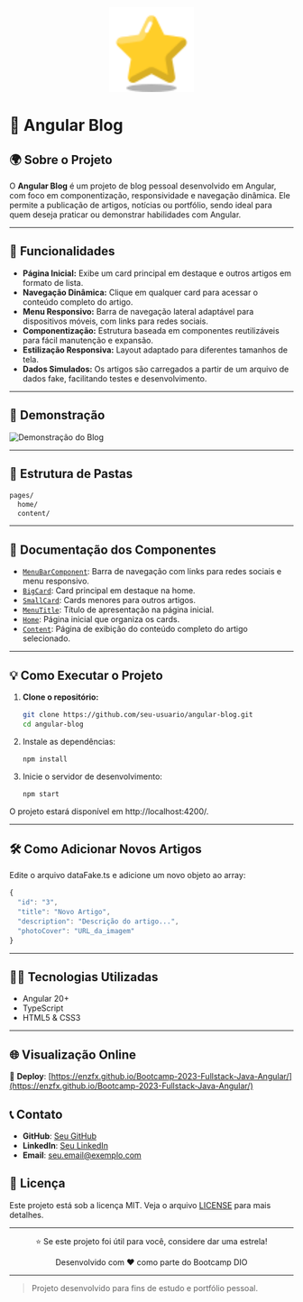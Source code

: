 <div align="center">
  <a href="">
    <img src="public/estrela.png" alt="Logo do Projeto" width="150px"/>
  </a>
</div>

# 🚀 Angular Blog

## 🌍 Sobre o Projeto

O **Angular Blog** é um projeto de blog pessoal desenvolvido em Angular, com foco em componentização, responsividade e navegação dinâmica. Ele permite a publicação de artigos, notícias ou portfólio, sendo ideal para quem deseja praticar ou demonstrar habilidades com Angular.

---

## 🔧 Funcionalidades

- **Página Inicial:** Exibe um card principal em destaque e outros artigos em formato de lista.
- **Navegação Dinâmica:** Clique em qualquer card para acessar o conteúdo completo do artigo.
- **Menu Responsivo:** Barra de navegação lateral adaptável para dispositivos móveis, com links para redes sociais.
- **Componentização:** Estrutura baseada em componentes reutilizáveis para fácil manutenção e expansão.
- **Estilização Responsiva:** Layout adaptado para diferentes tamanhos de tela.
- **Dados Simulados:** Os artigos são carregados a partir de um arquivo de dados fake, facilitando testes e desenvolvimento.

---

## 👀 Demonstração

![Demonstração do Blog](https://i.imgur.com/z3KjMjL.jpeg)

---

## 📁 Estrutura de Pastas

```
pages/
  home/
  content/
```

---

## 📃 Documentação dos Componentes

- [`MenuBarComponent`](src/app/components/menu-bar/menu-bar.ts): Barra de navegação com links para redes sociais e menu responsivo.
- [`BigCard`](src/app/components/big-card/big-card.ts): Card principal em destaque na home.
- [`SmallCard`](src/app/components/small-card/small-card.ts): Cards menores para outros artigos.
- [`MenuTitle`](src/app/components/menu-title/menu-title.ts): Título de apresentação na página inicial.
- [`Home`](src/app/pages/home/home.ts): Página inicial que organiza os cards.
- [`Content`](src/app/pages/content/content.ts): Página de exibição do conteúdo completo do artigo selecionado.

---

## 💡 Como Executar o Projeto

1. **Clone o repositório:**
   ```sh
   git clone https://github.com/seu-usuario/angular-blog.git
   cd angular-blog
   ```
2. Instale as dependências:
   ```sh
   npm install
   ```
3. Inicie o servidor de desenvolvimento:
   ```sh
   npm start
   ```

O projeto estará disponível em http://localhost:4200/.

---

## 🛠️ Como Adicionar Novos Artigos

Edite o arquivo dataFake.ts e adicione um novo objeto ao array:

```ts
{
  "id": "3",
  "title": "Novo Artigo",
  "description": "Descrição do artigo...",
  "photoCover": "URL_da_imagem"
}
```

---

## 👨‍💻 Tecnologias Utilizadas

* Angular 20+
* TypeScript
* HTML5 & CSS3

---

## 🌐 Visualização Online

🔗 **Deploy**: [https://enzfx.github.io/Bootcamp-2023-Fullstack-Java-Angular/](https://enzfx.github.io/Bootcamp-2023-Fullstack-Java-Angular/)

## 📞 Contato

- **GitHub**: [Seu GitHub](https://github.com/seu-usuario)
- **LinkedIn**: [Seu LinkedIn](https://linkedin.com/in/seu-perfil)
- **Email**: [seu.email@exemplo.com](mailto:seu.email@exemplo.com)

## 📄 Licença

Este projeto está sob a licença MIT. Veja o arquivo [LICENSE](LICENSE) para mais detalhes.

---

<div align="center">
  <p>⭐ Se este projeto foi útil para você, considere dar uma estrela!</p>
  <p>Desenvolvido com ❤️ como parte do Bootcamp DIO</p>
</div>

---

> Projeto desenvolvido para fins de estudo e portfólio pessoal.




